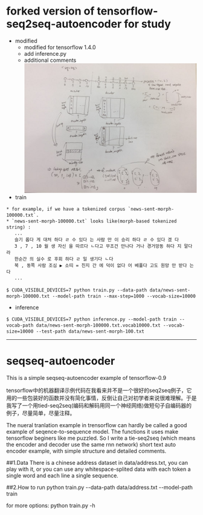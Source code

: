 # forked version of tensorflow-seq2seq-autoencoder for study
  - modified
    - modified for tensorflow 1.4.0
    - add inference.py
    - additional comments
    ![seq2seq_autoencoder](https://raw.githubusercontent.com/dsindex/blog/master/images/seq2seq_autoencoder.jpeg)
  - train
  ```
  * for example, if we have a tokenized corpus `news-sent-morph-100000.txt`.
  * `news-sent-morph-100000.txt` looks like(morph-based tokenized string) :
     ...
     슬기 롭다 게 대처 하다 ㄹ 수 있다 는 사람 만 이 승리 하다 ㄹ 수 있다 겠 다
     3 , 7 , 10 월 생 자신 을 따르다 ㄴ다고 무조건 만나다 거나 경거망동 하다 지 말다 라
     한순간 의 실수 로 후회 하다 ㄹ 일 생기다 ㄴ다
     북 , 동쪽 사람 조심 ▶ 소띠 = 친지 간 에 덕이 없다 어 베풀다 고도 원망 만 받다 는다
     ...

  $ CUDA_VISIBLE_DEVICES=7 python train.py --data-path data/news-sent-morph-100000.txt --model-path train --max-step=1000 --vocab-size=10000
  ```
  - inference
  ```
  $ CUDA_VISIBLE_DEVICES=7 python inference.py --model-path train --vocab-path data/news-sent-morph-100000.txt.vocab10000.txt --vocab-size=10000 --test-path data/news-sent-morph-100.txt
  ```

----

# seqseq-autoencoder
This is a simple seqseq-autoencoder example of tensorflow-0.9

tensorflow中的机器翻译示例代码在我看来并不是一个很好的seq2seq例子，它用的一些包装好的函数并没有简化事情，反倒让自己对初学者来说很难理解。于是我写了一个用tied-seq2seq(编码和解码用同一个神经网络)做短句子自编码器的例子，尽量简单，尽量注释。

The nueral tranlation example in trensorflow can hardly be called a good example of seqence-to-sequence model. The functions it uses make tensorflow beginers like me puzzled. So I write a tie-seq2seq (which means the encoder and decoder use the same rnn network) short text auto encoder example, with simple structure and detailed comments. 


##1.Data
There is a chinese address dataset in data/address.txt, you can play with it, or you can use any whitespace-splited data with each token a single word and each line a single sequence.


##2.How to run
python train.py --data-path data/address.txt --model-path train

for more options: python train.py -h














